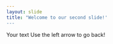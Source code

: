 ```yaml
---
layout: slide
title: "Welcome to our second slide!'
---
```

Your text
Use the left arrow to go back!
